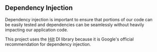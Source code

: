 ## Dependency Injection

Dependency injection is important to ensure that portions of our code can be easily tested and 
dependencies can be seamlessly without heavily impacting our application code.

This project uses the [Hilt](https://developer.android.com/training/dependency-injection/hilt-android) 
DI library because it is Google's official recommendation for dependency injection.